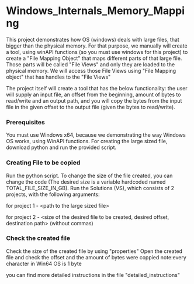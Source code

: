 # Windows_Internals_Memory_Mapping

This project demonstrates how OS (windows) deals with large files, that bigger than the physical memory. For that purpose, we manually will create a tool, using winAPI functions (so you must use windows for this project) to create a "File Mapping Object" that maps different parts of that large file. Those parts will be called "File Views" and only they are loaded to the physical memory. We will access those File Views using "File Mapping object" that has handles to the "File Views"


The project itself will create a tool that has the below functionality:
the user will supply an input file, an offset from the beginning, amount of bytes to read/write and an output path, and you will copy the bytes from the input file in the given offset to the output file (given the bytes to read/write).


### Prerequisites

You must use Windows x64,  because we demonstrating the way Windows OS works, using WinAPI functions.
For creating the large sized file, download python and run the provided script.

### Creating File to be copied

Run the python script. To change the size of the file created, you can change the code (The  desired size is a variable hardcoded named TOTAL_FILE_SIZE_IN_GB).
Run the Solutions (VS), which consists of 2 projects, with the following arguments:

for project 1 - <path to the large sized file<path to the large sized file>>
 
for project 2 - <size of the desired file to be created, desired offset, destination path> (without commas)
 

### Check the created file

Check the size of the created file by using "properties"
Open the created file and check the offset and the amount of bytes were coppied
note:every character in Win64 OS is 1 byte


you can find more detailed instructions in the file "detailed_instructions" 
